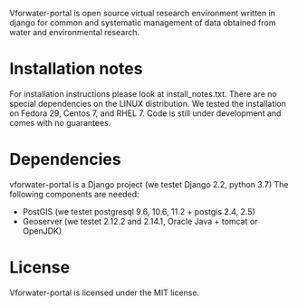 Vforwater-portal is open source virtual research environment written in django for common and systematic management of data obtained from water and environmental research.


# Installation notes

For installation instructions please look at install_notes.txt.
There are no special dependencies on the LINUX distribution. We tested the installation on Fedora 29, Centos 7, and RHEL 7.
Code is still under development and comes with no guarantees.

# Dependencies

vforwater-portal is a Django project (we testet Django 2.2, python 3.7)
The following components are needed:
* PostGIS (we testet postgresql 9.6, 10.6, 11.2 + postgis 2.4, 2.5)
* Geoserver (we testet 2.12.2 and 2.14.1, Oracle Java + tomcat or OpenJDK)

# License

Vforwater-portal is licensed under the MIT license.
